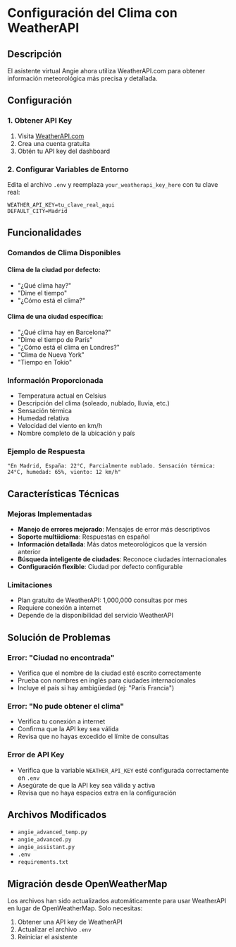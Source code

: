 # Configuración del Clima con WeatherAPI

## Descripción

El asistente virtual Angie ahora utiliza WeatherAPI.com para obtener información meteorológica más precisa y detallada.

## Configuración

### 1. Obtener API Key

1. Visita [WeatherAPI.com](https://www.weatherapi.com)
2. Crea una cuenta gratuita
3. Obtén tu API key del dashboard

### 2. Configurar Variables de Entorno

Edita el archivo `.env` y reemplaza `your_weatherapi_key_here` con tu clave real:

```env
WEATHER_API_KEY=tu_clave_real_aqui
DEFAULT_CITY=Madrid
```

## Funcionalidades

### Comandos de Clima Disponibles

#### Clima de la ciudad por defecto:

- "¿Qué clima hay?"
- "Dime el tiempo"
- "¿Cómo está el clima?"

#### Clima de una ciudad específica:

- "¿Qué clima hay en Barcelona?"
- "Dime el tiempo de París"
- "¿Cómo está el clima en Londres?"
- "Clima de Nueva York"
- "Tiempo en Tokio"

### Información Proporcionada

- Temperatura actual en Celsius
- Descripción del clima (soleado, nublado, lluvia, etc.)
- Sensación térmica
- Humedad relativa
- Velocidad del viento en km/h
- Nombre completo de la ubicación y país

### Ejemplo de Respuesta

```
"En Madrid, España: 22°C, Parcialmente nublado. Sensación térmica: 24°C, humedad: 65%, viento: 12 km/h"
```

## Características Técnicas

### Mejoras Implementadas

- **Manejo de errores mejorado**: Mensajes de error más descriptivos
- **Soporte multiidioma**: Respuestas en español
- **Información detallada**: Más datos meteorológicos que la versión anterior
- **Búsqueda inteligente de ciudades**: Reconoce ciudades internacionales
- **Configuración flexible**: Ciudad por defecto configurable

### Limitaciones

- Plan gratuito de WeatherAPI: 1,000,000 consultas por mes
- Requiere conexión a internet
- Depende de la disponibilidad del servicio WeatherAPI

## Solución de Problemas

### Error: "Ciudad no encontrada"

- Verifica que el nombre de la ciudad esté escrito correctamente
- Prueba con nombres en inglés para ciudades internacionales
- Incluye el país si hay ambigüedad (ej: "París Francia")

### Error: "No pude obtener el clima"

- Verifica tu conexión a internet
- Confirma que la API key sea válida
- Revisa que no hayas excedido el límite de consultas

### Error de API Key

- Verifica que la variable `WEATHER_API_KEY` esté configurada correctamente en `.env`
- Asegúrate de que la API key sea válida y activa
- Revisa que no haya espacios extra en la configuración

## Archivos Modificados

- `angie_advanced_temp.py`
- `angie_advanced.py`
- `angie_assistant.py`
- `.env`
- `requirements.txt`

## Migración desde OpenWeatherMap

Los archivos han sido actualizados automáticamente para usar WeatherAPI en lugar de OpenWeatherMap. Solo necesitas:

1. Obtener una API key de WeatherAPI
2. Actualizar el archivo `.env`
3. Reiniciar el asistente
